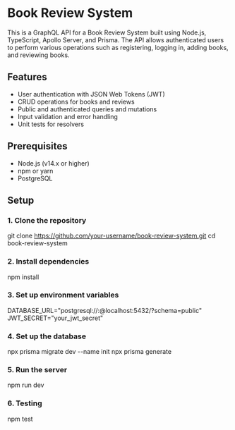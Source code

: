 # Book Review System

This is a GraphQL API for a Book Review System built using Node.js, TypeScript, Apollo Server, and Prisma. The API allows authenticated users to perform various operations such as registering, logging in, adding books, and reviewing books.

## Features

- User authentication with JSON Web Tokens (JWT)
- CRUD operations for books and reviews
- Public and authenticated queries and mutations
- Input validation and error handling
- Unit tests for resolvers

## Prerequisites

- Node.js (v14.x or higher)
- npm or yarn
- PostgreSQL

## Setup

### 1. Clone the repository

git clone https://github.com/your-username/book-review-system.git
cd book-review-system 

### 2. Install dependencies

npm install

### 3. Set up environment variables

DATABASE_URL="postgresql://<username>:<password>@localhost:5432/<database>?schema=public"
JWT_SECRET="your_jwt_secret"


### 4. Set up the database

npx prisma migrate dev --name init
npx prisma generate
 

### 5. Run the server

npm run dev

### 6. Testing

npm test
